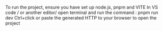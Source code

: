 To run the project, ensure you have set up node.js, pnpm and VITE
In VS code / or another editor/ open terminal and run the command : pnpm run dev
Ctrl+click or paste the generated HTTP to your browser to open the project